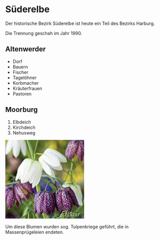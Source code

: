# Süderelbe

Der historische Bezirk Süderelbe ist heute ein Teil des Bezirks Harburg.

Die Trennung geschah im Jahr 1990.

## Altenwerder

- Dorf
- Bauern
- Fischer
- Tagelöhner
- Korbmacher
- Kräuterfrauen
- Pastoren

## Moorburg

1. Elbdeich
2. Kirchdeich
3. Nehusweg

![schachbrettblume](/img/schachbrettblume.jpg)

Um diese Blumen wurden sog. Tulpenkriege geführt, die in Massenprügeleien endeten.

